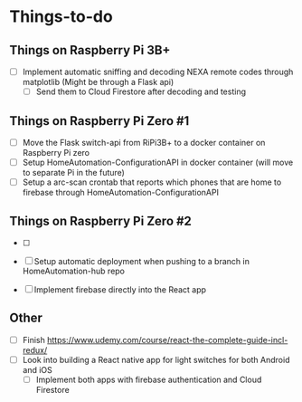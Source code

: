 # Things-to-do

## Things on Raspberry Pi  3B+ 

- [ ] Implement automatic sniffing and decoding NEXA remote codes through matplotlib (Might be through a Flask api)
  - [ ] Send them to Cloud Firestore after decoding and testing

## Things on Raspberry Pi  Zero #1

- [ ] Move the Flask switch-api from RiPi3B+ to a docker container on Raspberry Pi zero 
- [ ] Setup HomeAutomation-ConfigurationAPI in docker container (will move to separate Pi in the future)
- [ ] Setup a arc-scan crontab that reports which phones that are home to firebase through HomeAutomation-ConfigurationAPI

## Things on Raspberry Pi  Zero #2

- [ ] 

- [ ] Setup automatic deployment when pushing to a branch in HomeAutomation-hub repo

- [ ] Implement firebase directly into the React app


## Other

- [ ] Finish https://www.udemy.com/course/react-the-complete-guide-incl-redux/
- [ ] Look into building a React native app for light switches for both Android and iOS
  - [ ] Implement both apps with firebase authentication and Cloud Firestore